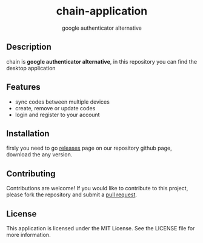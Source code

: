 <h1 align="center">
    chain-application
</h1>
<p align="center">google authenticator alternative</p>

<h2>Description</h2>
<p>
chain is <strong>google authenticator alternative</strong>, in this repository you can find the desktop application
</p>

<h2>Features</h2>
<ul>
    <li>sync codes between multiple devices</li>
    <li>create, remove or update codes</li>
    <li>login and register to your account</li>
</ul>

<h2>Installation</h2>
<p>
firsly you need to go <a href="https://github.com/AbdullahalyDev/redirect-detector/releases">releases</a> page on our repository github page, download the any version.
</p>

<h2>Contributing</h2>
<p>
Contributions are welcome! If you would like to contribute to this project, please fork the repository and submit a <a href="https://github.com/AbdullahalyDev/redirect-detector/pulls">pull request</a>.
</p>

<h2>License</h2>
<p>
This application is licensed under the MIT License. See the LICENSE file for more information.
</p>
